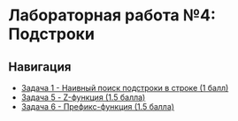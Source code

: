 # Лабораторная работа №4: Подстроки

## Навигация

- [Задача 1 - Наивный поиск подстроки в строке (1 балл)](task1/README.md)
- [Задача 5 - Z-функция (1.5 балла)](task5/README.md)
- [Задача 6 - Префикс-функция (1.5 балла)](task6/README.md)